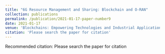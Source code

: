 ```yaml
---
title: "6G Resource Management and Sharing: Blockchain and O-RAN"
collection: publications
permalink: /publication/2021-01-17-paper-number9
date: 2021-01-17
venue: 'Blockchains: Empowering Technologies and Industrial Applications'
citation: 'Please search the paper for citation'
---
```

Recommended citation: Please search the paper for citation